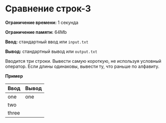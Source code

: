 # Сравнение строк-3

**Ограничение времени:** 1 секунда

**Ограничение памяти:** 64Mb

**Ввод:** стандартный ввод или `input.txt`

**Вывод:** стандартный вывод или `output.txt`

Вводится три строки. Вывести самую короткую, не используя условный оператор. Если длины одинаковы, вывести ту, что раньше по алфавиту.

**Пример**

| Ввод    | Вывод |
| ------- | ----- |
| one     | one   |
| two     |       |
| three   |       |